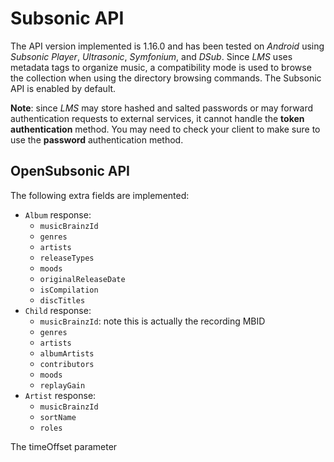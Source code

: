 # Subsonic API
The API version implemented is 1.16.0 and has been tested on _Android_ using _Subsonic Player_, _Ultrasonic_, _Symfonium_, and _DSub_.
Since _LMS_ uses metadata tags to organize music, a compatibility mode is used to browse the collection when using the directory browsing commands.
The Subsonic API is enabled by default.

__Note__: since _LMS_ may store hashed and salted passwords or may forward authentication requests to external services, it cannot handle the __token authentication__ method. You may need to check your client to make sure to use the __password__ authentication method.

## OpenSubsonic API
The following extra fields are implemented:
* `Album` response:
  * `musicBrainzId`
  * `genres`
  * `artists`
  * `releaseTypes`
  * `moods`
  * `originalReleaseDate`
  * `isCompilation`
  * `discTitles`
* `Child` response:
  * `musicBrainzId`: note this is actually the recording MBID
  * `genres`
  * `artists`
  * `albumArtists`
  * `contributors`
  * `moods`
  * `replayGain`
* `Artist` response:
  * `musicBrainzId`
  * `sortName`
  * `roles`

The timeOffset parameter
